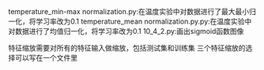 temperature_min-max normalization.py:在温度实验中对数据进行了最大最小归一化，将学习率改为0.1
temperature_mean normalization.py.py:在温度实验中对数据进行了均值归一化，将学习率改为0.1
10_4_2.py:画出sigmoid函数图像

特征缩放需要对所有的特征输入做缩放，包括测试集和训练集
三个特征缩放的选择可以写在一个文件里